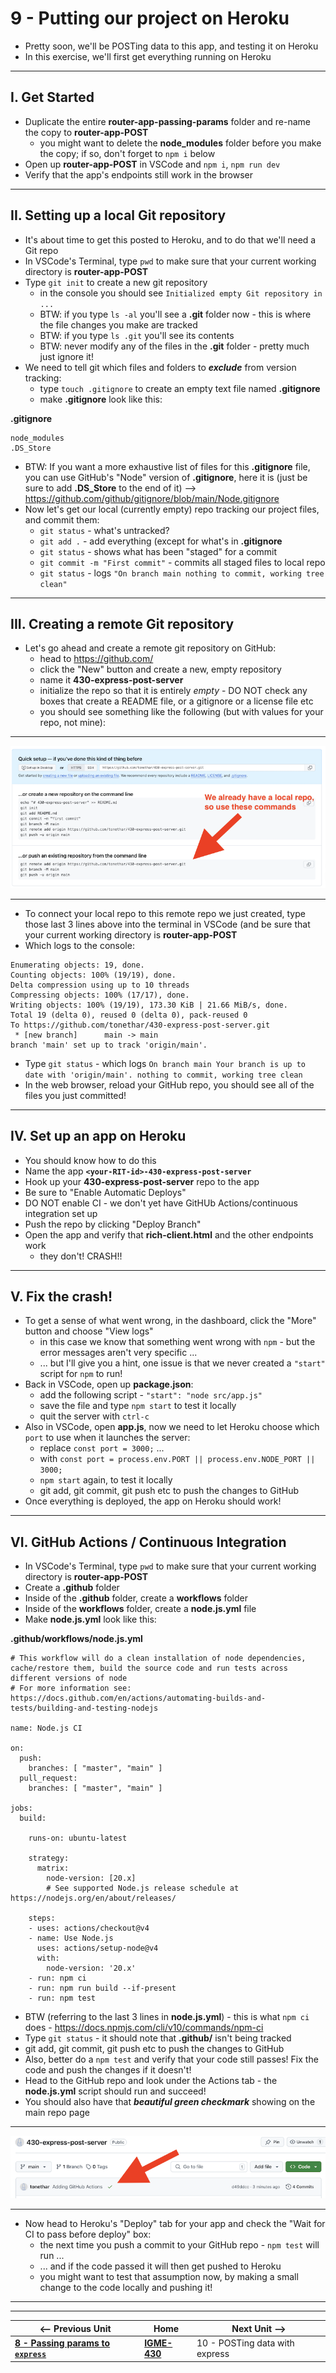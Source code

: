 # 9 - Putting our project on Heroku

- Pretty soon, we'll be POSTing data to this app, and testing it on Heroku
- In this exercise, we'll first get everything running on Heroku

---

## I. Get Started
- Duplicate the entire **router-app-passing-params** folder and re-name the copy to **router-app-POST**
  - you might want to delete the **node_modules** folder before you make the copy; if so, don't forget to `npm i` below
- Open up **router-app-POST** in VSCode and `npm i`,  `npm run dev`
- Verify that the app's endpoints still work in the browser

---

## II. Setting up a local Git repository
- It's about time to get this posted to Heroku, and to do that we'll need a Git repo
- In VSCode's Terminal, type `pwd` to make sure that your current working directory is **router-app-POST**
- Type `git init` to create a new git repository
  - in the console you should see `Initialized empty Git repository in ...`
  - BTW: if you type `ls -al` you'll see a **.git**  folder now - this is where the file changes you make are tracked
  - BTW: if you type `ls .git` you'll see its contents
  - BTW: never modify any of the files in the **.git** folder - pretty much just ignore it!
- We need to tell git which files and folders to ***exclude*** from version tracking:
  - type `touch .gitignore` to create an empty text file named **.gitignore**
  - make **.gitignore** look like this:

**.gitignore**
```
node_modules
.DS_Store
```

- BTW: If you want a more exhaustive list of files for this **.gitignore** file, you can use GitHub's "Node" version of **.gitignore**, here it is (just be sure to add **.DS_Store** to the end of it) --> https://github.com/github/gitignore/blob/main/Node.gitignore
- Now let's get our local (currently empty) repo tracking our project files, and commit them:
  - `git status` - what's untracked?
  - `git add .` - add everything (except for what's in **.gitignore**
  - `git status` - shows what has been "staged" for a commit
  - `git commit -m "First commit"` - commits all staged files to local repo
  - `git status` - logs `"On branch main nothing to commit, working tree clean"`


---

## III. Creating a remote Git repository
- Let's go ahead and create a remote git repository on GitHub:
  - head to https://github.com/
  - click the "New" button and create a new, empty repository
  - name it **430-express-post-server**
  - initialize the repo so that it is entirely *empty* - DO NOT check any boxes that create a README file, or a gitignore or a license file etc
  - you should see something like the following (but with values for your repo, not mine):

---

![screenshot](_images/express-2.png)

---

- To connect your local repo to this remote repo we just created, type those last 3 lines above into the terminal in VSCode (and be sure that your current working directory is **router-app-POST**
- Which logs to the console:

```
Enumerating objects: 19, done.
Counting objects: 100% (19/19), done.
Delta compression using up to 10 threads
Compressing objects: 100% (17/17), done.
Writing objects: 100% (19/19), 173.30 KiB | 21.66 MiB/s, done.
Total 19 (delta 0), reused 0 (delta 0), pack-reused 0
To https://github.com/tonethar/430-express-post-server.git
 * [new branch]      main -> main
branch 'main' set up to track 'origin/main'.
```
- Type `git status` - which logs `On branch main Your branch is up to date with 'origin/main'. nothing to commit, working tree clean`
- In the web browser, reload your GitHub repo, you should see all of the files you just committed!

---

## IV. Set up an app on Heroku
- You should know how to do this
- Name the app **`<your-RIT-id>-430-express-post-server`**
- Hook up your **430-express-post-server** repo to the app
- Be sure to "Enable Automatic Deploys"
- DO NOT enable CI - we don't yet have GitHUb Actions/continuous integration set up
- Push the repo by clicking "Deploy Branch"
- Open the app and verify that **rich-client.html** and the other endpoints work
  - they don't! CRASH!!
 
---

## V. Fix the crash!
- To get a sense of what went wrong, in the dashboard, click the "More" button and choose "View logs"
  - in this case we know that something went wrong with `npm` - but the error messages aren't very specific ...
  - ... but I'll give you a hint, one issue is that we never created a `"start"` script for `npm` to run!
- Back in VSCode, open up **package.json**:
  - add the following script - `"start": "node src/app.js"`
  - save the file and type `npm start` to test it locally
  - quit the server with `ctrl-c`
- Also in VSCode, open **app.js**, now we need to let Heroku choose which `port` to use when it launches the server:
  - replace `const port = 3000;` ...
  - with `const port = process.env.PORT || process.env.NODE_PORT || 3000;`
  - `npm start` again, to test it locally
  - git add, git commit, git push etc to push the changes to GitHub
- Once everything is deployed, the app on Heroku should work!

---

## VI. GitHub Actions / Continuous Integration

- In VSCode's Terminal, type `pwd` to make sure that your current working directory is **router-app-POST**
- Create a **.github** folder
- Inside of the **.github** folder, create a **workflows** folder
- Inside of the **workflows** folder, create a **node.js.yml** file
- Make **node.js.yml** look like this:


**.github/workflows/node.js.yml**
```
# This workflow will do a clean installation of node dependencies, cache/restore them, build the source code and run tests across different versions of node
# For more information see: https://docs.github.com/en/actions/automating-builds-and-tests/building-and-testing-nodejs

name: Node.js CI

on:
  push:
    branches: [ "master", "main" ]
  pull_request:
    branches: [ "master", "main" ]

jobs:
  build:

    runs-on: ubuntu-latest

    strategy:
      matrix:
        node-version: [20.x]
        # See supported Node.js release schedule at https://nodejs.org/en/about/releases/

    steps:
    - uses: actions/checkout@v4
    - name: Use Node.js
      uses: actions/setup-node@v4
      with:
        node-version: '20.x'
    - run: npm ci
    - run: npm run build --if-present
    - run: npm test

```

- BTW (referring to the last 3 lines in **node.js.yml**) - this is what `npm ci` does - https://docs.npmjs.com/cli/v10/commands/npm-ci
- Type `git status` - it should note that **.github/** isn't being tracked
- git add, git commit, git push etc to push the changes to GitHub
- Also, better do a `npm test` and verify that your code still passes! Fix the code and push the changes if it doesn't!
- Head to the GitHub repo and look under the Actions tab - the **node.js.yml** script should run and succeed!
- You should also have that ***beautiful green checkmark*** showing on the main repo page

---

![screenshot](_images/express-3.png)

---

- Now head to Heroku's "Deploy" tab for your app and check the "Wait for CI to pass before deploy" box:
  - the next time you push a commit to your GitHub repo - `npm test` will run ...
  - ... and if the code passed it will then get pushed to Heroku
  - you might want to test that assumption now, by making a small change to the code locally and pushing it!
   
---
---

| <-- Previous Unit | Home | Next Unit -->
| --- | --- | --- 
| [**8 - Passing params to `express`**](8-passing-params-in-express.md)  |  [**IGME-430**](../) | 10 - POSTing data with express
